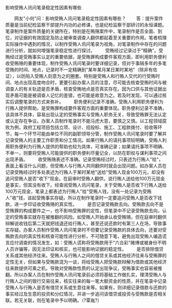 影响受贿人讯问笔录稳定性因素有哪些











　　网友"小何"问：影响受贿人讯问笔录稳定性因素有哪些？
　　答：提升案件质量是当前纪检监察干部提升内功的必修课，也是纪检监察干部研讨的永恒课题。笔录制作是案件质量的关键所在，特别是在贿赂案件中，笔录制作是否全面、到位，对证据的有效固定及防止被审查调查人翻供都起着至关重要的作用。笔者梳理实际操作中遇到的情况，以制作受贿人讯问笔录为视角，对笔录制作中存在的问题进行分析，就如何增强笔录稳定性进行探讨。
　　受贿经过记录过于"精确"。受贿经过是受贿事实认定的重要依据，是受贿罪构成要件客观方面，即利用职务便利收受贿赂的重要体现，制作受贿人讯问笔录时要详细记录，但对于事隔多年的多笔受贿的时间、地点，记录时不一定精确到"某年某月某日某时某地"（除非有佐证），以防陷入受贿人刻意为之的圈套。特别是受贿人和行贿人交代的行受贿时间、地点出现高度吻合时，更要引起办案人员的注意，尽可能去核查受贿时间与被调查人的有关轨迹是否矛盾，核查受贿地点是否真实存在。因为口供与其他证据出现矛盾可能是被调查人记忆的差错，也可能是故意为之。若及时发现，可以通过核实后调整笔录的方式来弥补。
　　职务便利记录不准确。受贿人利用职务便利为行贿人提供帮助，是受贿罪构成要件客观方面的重要体现。职务便利记录不准确，该具体不具体，容易出现认定的受贿事实与受贿人职务无关，导致受贿罪无法认定或认定存在争议。办案人员制作笔录时不能马虎大意，要慎之又慎。以工程领域腐败为例，政府工程项目包括立项、设计、招投标、施工、工程款拨付、验收等环节，每一个环节可能由单位不同的副职领导分管，制作受贿人讯问笔录时要了解并记录受贿人的主要工作职责和分工情况。如果行贿人的请托事项较明确，受贿人利用职务便利为行贿人提供的帮助也较为具体，可准确记录；如果请托事项不明确、不单一，则要将受贿人可能提供的职务便利尽量记全，以防在职权与谋利事项之间出现矛盾。
　　收受贿赂表述不准确。记录受贿经过时，只表述为行贿人"给"，表面上看没什么问题，但受贿人与行贿人共同翻供时就会出现问题。如办案人员在记录受贿经过时多处表述为行贿人于某时某地"送给"受贿人现金100万元，却没有追问受贿人是否"收下"现金。在庭审时受贿人翻供，说行贿人送给他100万元现金是事实，但其没有收下。经查阅受贿人讯问笔录，关于受贿人是否收下行贿人送给100万元现金，笔录上都表述为行贿人"给"受贿人钱，没有一处记录为受贿人"收"钱，该起受贿事实存疑。所以在制作笔录时一定要追问受贿人是否收下钱款，进一步印证收受贿赂的真实性。
　　是否记录受贿款去向。受贿款去向不是受贿罪的构成要件之一，也不影响受贿罪的定性，但笔录中不记录受贿款去向，认定的受贿事实就存在被推翻的风险。如受贿人开始承认收受贿赂，但在庭审时翻供辩解说收钱后第二天就把钱退还给行贿人，甚至还说还款时有第三人在场，导致事实存疑。办案人员制作受贿人讯问笔录时不但要记录受贿款的具体去向，还要对受贿款去向的真实性和核查可能性进行分析，不可随意下笔，避免出现受贿人编造谎言应付调查的情况发生，如：受贿人谎称将受贿款用于"六合彩"赌博或被身份不明人员诈骗等，因无法印证和核实，也可能影响证据的稳定性。
　　是否排除借贷关系或其他经济往来。受贿人与行贿人之间的借贷关系或其他经济往来与受贿罪的定性无关，但如果与受贿款混为一谈，将给受贿人把受贿款辩解为借款或其他经济往来款提供可乘之机，导致对受贿款性质的认定出现争议，受贿事实也容易被推翻。所以办案人员在制作受贿人讯问笔录前必须将基础工作做扎实，理清受贿人与行贿人之间的银行交易往来，核实往来的每一笔大额资金的性质，并在笔录中记录受贿人与行贿人是否有借贷关系或生意往来等。如果有，则详细记录借款与还款的事实经过及生意的投资和分红情况，并进一步追问该借贷或投资与受贿款是否相关联。若无关联，则在笔录中予以明确。（?覃胤?）
